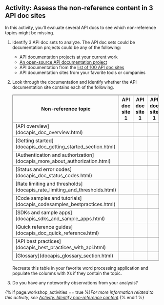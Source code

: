 ## <i class="fa fa-user-circle"></i> Activity: Assess the non-reference content in 3 API doc sites

In this activity, you'll evaluate several API docs to see which non-reference topics might be missing.

1.  Identify 3 API doc sets to analyze. The API doc sets could be documentation projects could be any of the following:

    *  API documentation projects at your current work
    *  [An open-source API documentation project](docapis_find_open_source_project.html)
    *  API documentation from the [list of 100 API doc sites](pubapis_apilist.html)
    *  API documentation sites from your favorite tools or companies

2.  Look through the documentation and identify whether the API documentation site contains each of the following.

    <style>
    table, th, td {
       border: 1px solid gray;
    }
    </style>
    <table >
       <colgroup>
          <col width="40%" />
          <col width="20%" />
          <col width="20%" />
          <col width="20%" />
       </colgroup>
       <thead>
          <tr>
             <th markdown="span">Non-reference topic</th>
             <th markdown="span">API doc site 1</th>
             <th markdown="span">API doc site 1</th>
             <th markdown="span">API doc site 1</th>
          </tr>
       </thead>
       <tbody>
          <tr>
             <td markdown="span">[API overview](docapis_doc_overview.html)</td>
             <td markdown="span"></td>
             <td markdown="span"></td>
             <td markdown="span"></td>
          </tr>
          <tr>
             <td markdown="span">[Getting started](docapis_doc_getting_started_section.html)</td>
             <td markdown="span"></td>
             <td markdown="span"></td>
             <td markdown="span"></td>
          </tr>
          <tr>
             <td markdown="span">[Authentication and authorization](docapis_more_about_authorization.html)</td>
             <td markdown="span"></td>
             <td markdown="span"></td>
             <td markdown="span"></td>
          </tr>
          <tr>
             <td markdown="span">[Status and error codes](docapis_doc_status_codes.html)</td>
             <td markdown="span"></td>
             <td markdown="span"></td>
             <td markdown="span"></td>
          </tr>
          <tr>
             <td markdown="span">[Rate limiting and thresholds](docapis_rate_limiting_and_thresholds.html)</td>
             <td markdown="span"></td>
             <td markdown="span"></td>
             <td markdown="span"></td>
          </tr>
          <tr>
             <td markdown="span">[Code samples and tutorials](docapis_codesamples_bestpractices.html)</td>
             <td markdown="span"></td>
             <td markdown="span"></td>
             <td markdown="span"></td>
          </tr>
          <tr>
             <td markdown="span">[SDKs and sample apps](docapis_sdks_and_sample_apps.html)</td>
             <td markdown="span"></td>
             <td markdown="span"></td>
             <td markdown="span"></td>
          </tr>
          <tr>
             <td markdown="span">[Quick reference guides](docapis_doc_quick_reference.html)</td>
             <td markdown="span"></td>
             <td markdown="span"></td>
             <td markdown="span"></td>
          </tr>
          <tr>
             <td markdown="span">[API best practices](docapis_best_practices_with_api.html)</td>
             <td markdown="span"></td>
             <td markdown="span"></td>
             <td markdown="span"></td>
          </tr>
          <tr>
             <td markdown="span">[Glossary](docapis_glossary_section.html)</td>
             <td markdown="span"></td>
             <td markdown="span"></td>
             <td markdown="span"></td>
          </tr>
       </tbody>
    </table>    

    Recreate this table in your favorite word processing application and populate the columns with Xs if they contain the topic.

3.  Do you have any noteworthy observations from your analysis?

{% if page.workshop_activities == true %}*For more information related to this activity, see [Activity: Identify non-reference content](docapis_nonref_activity.html).*{% endif %}

